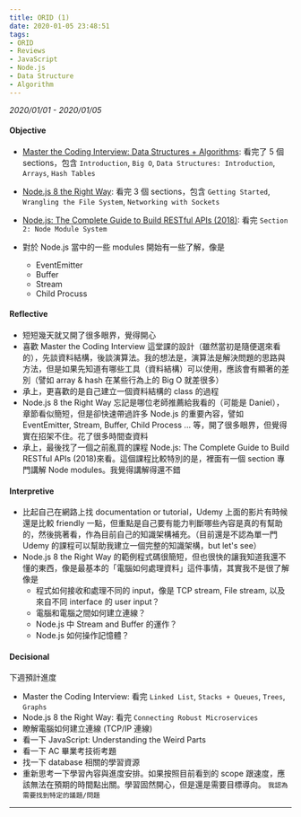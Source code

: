 ```yaml
---
title: ORID (1)
date: 2020-01-05 23:48:51
tags: 
- ORID
- Reviews
- JavaScript
- Node.js
- Data Structure
- Algorithm
---
```


*2020/01/01 - 2020/01/05*

#### Objective
* [Master the Coding Interview: Data Structures + Algorithms](https://www.udemy.com/course/master-the-coding-interview-data-structures-algorithms/): 看完了 5 個 sections，包含 `Introduction`, `Big O`, `Data Structures: Introduction`, `Arrays`, `Hash Tables` 
  
* [Node.js 8 the Right Way](https://www.amazon.com/Node-js-Right-Way-Server-Side-JavaScript-ebook/dp/B079PZ2XY8/ref=sr_1_1?keywords=Node.js+8+the+Right+Way&qid=1578235619&s=digital-text&sr=1-1): 看完 3 個 sections，包含 `Getting Started`, `Wrangling the File System`, `Networking with Sockets`
* [Node.js: The Complete Guide to Build RESTful APIs (2018)](https://www.udemy.com/course/nodejs-master-class/): 看完 `Section 2: Node Module System`
* 對於 Node.js 當中的一些 modules 開始有一些了解，像是
  * EventEmitter
  * Buffer
  * Stream
  * Child Procuss 

#### Reflective
* 短短幾天就又開了很多眼界，覺得開心
* 喜歡 Master the Coding Interview 這堂課的設計（雖然當初是隨便選來看的），先談資料結構，後談演算法。我的想法是，演算法是解決問題的思路與方法，但是如果先知道有哪些工具（資料結構）可以使用，應該會有顯著的差別（譬如 array & hash 在某些行為上的 Big O 就差很多）
* 承上，更喜歡的是自己建立一個資料結構的 class 的過程
* Node.js 8 the Right Way 忘記是哪位老師推薦給我看的（可能是 Daniel），章節看似簡短，但是卻快速帶過許多 Node.js 的重要內容，譬如 EventEmitter, Stream, Buffer, Child Process ... 等，開了很多眼界，但覺得實在招架不住。花了很多時間查資料
* 承上，最後找了一個之前亂買的課程 Node.js: The Complete Guide to Build RESTful APIs (2018)來看。這個課程比較特別的是，裡面有一個 section 專門講解 Node modules。我覺得講解得還不錯

#### Interpretive
* 比起自己在網路上找 documentation or tutorial，Udemy 上面的影片有時候還是比較 friendly 一點，但重點是自己要有能力判斷哪些內容是真的有幫助的，然後挑著看，作為目前自己的知識架構補充。（目前還是不認為單一門 Udemy 的課程可以幫助我建立一個完整的知識架構，but let's see）
* Node.js 8 the Right Way 的範例程式碼很簡短，但也很快的讓我知道我還不懂的東西，像是最基本的「電腦如何處理資料」這件事情，其實我不是很了解像是
  * 程式如何接收和處理不同的 input，像是 TCP stream, File stream, 以及來自不同 interface 的 user input？
  * 電腦和電腦之間如何建立連線？
  * Node.js 中 Stream and Buffer 的運作？
  * Node.js 如何操作記憶體？

#### Decisional
下週預計進度
* Master the Coding Interview: 看完 `Linked List`, `Stacks + Queues`, `Trees`, `Graphs`
* Node.js 8 the Right Way: 看完 `Connecting Robust Microservices`
* 瞭解電腦如何建立連線 (TCP/IP 連線)
* 看一下 JavaScript: Understanding the Weird Parts
* 看一下 AC 畢業考技術考題
* 找一下 database 相關的學習資源
* 重新思考一下學習內容與進度安排。如果按照目前看到的 scope 跟速度，應該無法在預期的時間點出關。學習固然開心，但是還是需要目標導向。 `我認為需要找到特定的議題/問題`

***
